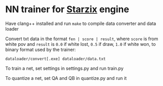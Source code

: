 # NN trainer for [Starzix](https://github.com/zzzzz151/Starzix) engine

Have clang++ installed and run `make` to compile data converter and data loader

Convert txt data in the format `fen | score | result`, where `score` is from white pov and `result` is `0.0` if white lost, `0.5` if draw, `1.0` if white won, to binary format used by the trainer:

`dataloader/convert[.exe] dataloader/data.txt`

To train a net, set settings in settings.py and run train.py

To quantize a net, set QA and QB in quantize.py and run it

